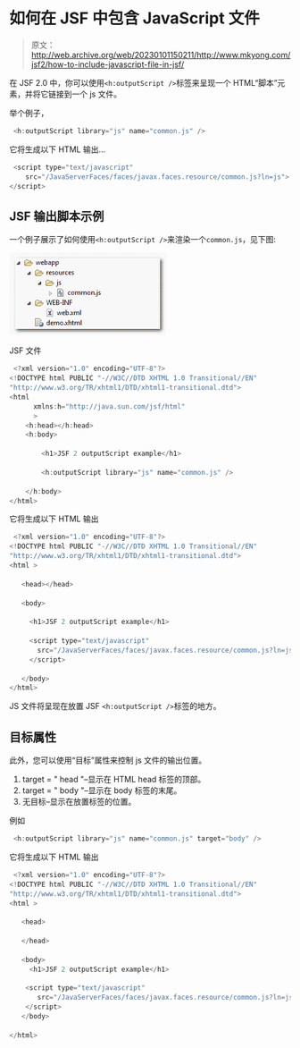 # 如何在 JSF 中包含 JavaScript 文件

> 原文：<http://web.archive.org/web/20230101150211/http://www.mkyong.com/jsf2/how-to-include-javascript-file-in-jsf/>

在 JSF 2.0 中，你可以使用`<h:outputScript />`标签来呈现一个 HTML“脚本”元素，并将它链接到一个 js 文件。

举个例子，

```java
 <h:outputScript library="js" name="common.js" /> 
```

它将生成以下 HTML 输出…

```java
 <script type="text/javascript" 
  	src="/JavaServerFaces/faces/javax.faces.resource/common.js?ln=js">
</script> 
```

## JSF 输出脚本示例

一个例子展示了如何使用`<h:outputScript />`来渲染一个`common.js`，见下图:



![jsf2-outputScript-example](img/00d11877ad9f8c4e7d9bdb51306c5812.png "jsf2-outputScript-example")

JSF 文件

```java
 <?xml version="1.0" encoding="UTF-8"?>
<!DOCTYPE html PUBLIC "-//W3C//DTD XHTML 1.0 Transitional//EN" 
"http://www.w3.org/TR/xhtml1/DTD/xhtml1-transitional.dtd">
<html    
      xmlns:h="http://java.sun.com/jsf/html"
      >
    <h:head></h:head>
    <h:body>

    	<h1>JSF 2 outputScript example</h1>

    	<h:outputScript library="js" name="common.js" />

    </h:body>
</html> 
```

它将生成以下 HTML 输出

```java
 <?xml version="1.0" encoding="UTF-8"?>
<!DOCTYPE html PUBLIC "-//W3C//DTD XHTML 1.0 Transitional//EN" 
"http://www.w3.org/TR/xhtml1/DTD/xhtml1-transitional.dtd">
<html >

   <head></head>

   <body>

     <h1>JSF 2 outputScript example</h1>

     <script type="text/javascript" 
       src="/JavaServerFaces/faces/javax.faces.resource/common.js?ln=js">
     </script>

   </body>
</html> 
```

JS 文件将呈现在放置 JSF `<h:outputScript />`标签的地方。

## 目标属性

此外，您可以使用“目标”属性来控制 js 文件的输出位置。

1.  target = " head "–显示在 HTML head 标签的顶部。
2.  target = " body "–显示在 body 标签的末尾。
3.  无目标–显示在放置标签的位置。

例如

```java
 <h:outputScript library="js" name="common.js" target="body" /> 
```

它将生成以下 HTML 输出

```java
 <?xml version="1.0" encoding="UTF-8"?>
<!DOCTYPE html PUBLIC "-//W3C//DTD XHTML 1.0 Transitional//EN" 
"http://www.w3.org/TR/xhtml1/DTD/xhtml1-transitional.dtd">
<html >

   <head>

   </head>

   <body> 	
     <h1>JSF 2 outputScript example</h1>

	<script type="text/javascript" 
	   src="/JavaServerFaces/faces/javax.faces.resource/common.js?ln=js">
	</script>
   </body>

</html> 
```